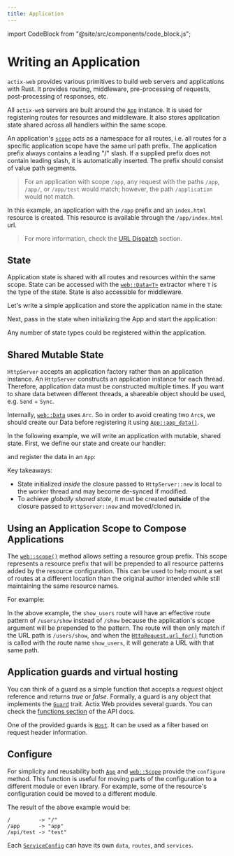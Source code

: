 ```yaml
---
title: Application
---
```


import CodeBlock from "@site/src/components/code_block.js";

# Writing an Application

`actix-web` provides various primitives to build web servers and applications with Rust. It provides routing, middleware, pre-processing of requests, post-processing of responses, etc.

All `actix-web` servers are built around the [`App`][app] instance. It is used for registering routes for resources and middleware. It also stores application state shared across all handlers within the same scope.

An application's [`scope`][scope] acts as a namespace for all routes, i.e. all routes for a specific application scope have the same url path prefix. The application prefix always contains a leading "/" slash. If a supplied prefix does not contain leading slash, it is automatically inserted. The prefix should consist of value path segments.

> For an application with scope `/app`, any request with the paths `/app`, `/app/`, or `/app/test` would match; however, the path `/application` would not match.

<CodeBlock example="application" file="app.rs" section="setup" />

In this example, an application with the `/app` prefix and an `index.html` resource is created. This resource is available through the `/app/index.html` url.

> For more information, check the [URL Dispatch][usingappprefix] section.

## State

Application state is shared with all routes and resources within the same scope. State can be accessed with the [`web::Data<T>`][data] extractor where `T` is the type of the state. State is also accessible for middleware.

Let's write a simple application and store the application name in the state:

<CodeBlock example="application" file="state.rs" section="setup" />

Next, pass in the state when initializing the App and start the application:

<CodeBlock example="application" file="state.rs" section="start_app" />

Any number of state types could be registered within the application.

## Shared Mutable State

`HttpServer` accepts an application factory rather than an application instance. An `HttpServer` constructs an application instance for each thread. Therefore, application data must be constructed multiple times. If you want to share data between different threads, a shareable object should be used, e.g. `Send` + `Sync`.

Internally, [`web::Data`][data] uses `Arc`. So in order to avoid creating two `Arc`s, we should create our Data before registering it using [`App::app_data()`][appdata].

In the following example, we will write an application with mutable, shared state. First, we define our state and create our handler:

<CodeBlock example="application" file="mutable_state.rs" section="setup_mutable" />

and register the data in an `App`:

<CodeBlock example="application" file="mutable_state.rs" section="make_app_mutable" />

Key takeaways:

- State initialized _inside_ the closure passed to `HttpServer::new` is local to the worker thread and may become de-synced if modified.
- To achieve _globally shared state_, it must be created **outside** of the closure passed to `HttpServer::new` and moved/cloned in.

## Using an Application Scope to Compose Applications

The [`web::scope()`][webscope] method allows setting a resource group prefix. This scope represents a resource prefix that will be prepended to all resource patterns added by the resource configuration. This can be used to help mount a set of routes at a different location than the original author intended while still maintaining the same resource names.

For example:

<CodeBlock example="application" file="scope.rs" section="scope" />

In the above example, the `show_users` route will have an effective route pattern of `/users/show` instead of `/show` because the application's scope argument will be prepended to the pattern. The route will then only match if the URL path is `/users/show`, and when the [`HttpRequest.url_for()`][urlfor] function is called with the route name `show_users`, it will generate a URL with that same path.

## Application guards and virtual hosting

You can think of a guard as a simple function that accepts a _request_ object reference and returns _true_ or _false_. Formally, a guard is any object that implements the [`Guard`][guardtrait] trait. Actix Web provides several guards. You can check the [functions section][guardfuncs] of the API docs.

One of the provided guards is [`Host`][guardhost]. It can be used as a filter based on request header information.

<CodeBlock example="application" file="vh.rs" section="vh" />

## Configure

For simplicity and reusability both [`App`][appconfig] and [`web::Scope`][webscopeconfig] provide the `configure` method. This function is useful for moving parts of the configuration to a different module or even library. For example, some of the resource's configuration could be moved to a different module.

<CodeBlock example="application" file="config.rs" section="config" />

The result of the above example would be:

```
/         -> "/"
/app      -> "app"
/api/test -> "test"
```

Each [`ServiceConfig`][serviceconfig] can have its own `data`, `routes`, and `services`.

<!-- LINKS -->

[usingappprefix]: /docs/url-dispatch/index.html#using-an-application-prefix-to-compose-applications
[stateexample]: https://github.com/actix/examples/blob/master/basics/state/src/main.rs
[guardtrait]: https://docs.rs/actix-web/4/actix_web/guard/trait.Guard.html
[guardfuncs]: https://docs.rs/actix-web/4/actix_web/guard/index.html#functions
[guardhost]: https://docs.rs/actix-web/4/actix_web/guard/fn.Host.html
[data]: https://docs.rs/actix-web/4/actix_web/web/struct.Data.html
[app]: https://docs.rs/actix-web/4/actix_web/struct.App.html
[appconfig]: https://docs.rs/actix-web/4/actix_web/struct.App.html#method.configure
[appdata]: https://docs.rs/actix-web/4/actix_web/struct.App.html#method.app_data
[scope]: https://docs.rs/actix-web/4/actix_web/struct.Scope.html
[webscopeconfig]: https://docs.rs/actix-web/4/actix_web/struct.Scope.html#method.configure
[webscope]: https://docs.rs/actix-web/4/actix_web/web/fn.scope.html
[urlfor]: https://docs.rs/actix-web/4/actix_web/struct.HttpRequest.html#method.url_for
[serviceconfig]: https://docs.rs/actix-web/4/actix_web/web/struct.ServiceConfig.html
